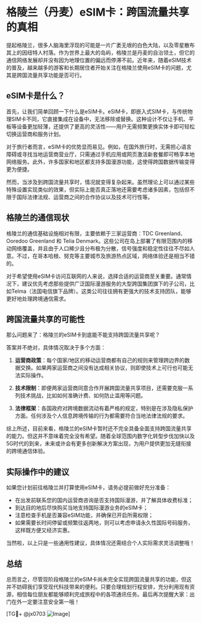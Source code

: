 # 格陵兰（丹麦）eSIM卡：跨国流量共享的真相

提起格陵兰，很多人脑海里浮现的可能是一片广袤无垠的白色大陆，以及零星散布其上的因纽特人村落。作为世界上最大的岛屿，格陵兰是丹麦的自治领土，但它的通信网络发展却并没有因为地理位置的偏远而停滞不前。近年来，随着eSIM技术的普及，越来越多的游客和长期居住者开始关注在格陵兰使用eSIM卡的问题，尤其是跨国流量共享功能是否可行。

## eSIM卡是什么？

首先，让我们简单回顾一下什么是eSIM卡。eSIM卡，即嵌入式SIM卡，与传统物理SIM卡不同，它直接集成在设备中，无法移除或替换。这种设计不仅让手机、平板等设备更加轻薄，还提供了更高的灵活性——用户无需频繁更换实体卡即可轻松切换运营商和服务计划。

对于旅行者而言，eSIM卡的优势显而易见。例如，在国外旅行时，无需担心语言障碍或寻找当地运营商营业厅，只需通过手机应用或网页激活新套餐即可畅享本地网络服务。此外，许多国家和地区都支持多国漫游功能，这使得跨国数据传输变得更为便捷。

然而，当涉及到跨国流量共享时，情况就变得复杂起来。虽然理论上可以通过某些特殊设置实现类似的效果，但实际上能否真正落地还需要考虑诸多因素，包括但不限于国际法律法规、运营商之间的合作协议以及技术可行性等。

## 格陵兰的通信现状

格陵兰的通信基础设施相对有限，主要依赖于三家运营商：TDC Greenland、Ooredoo Greenland 和 Telia Denmark。这些公司在岛上部署了有限范围内的移动网络覆盖，并且由于人口稀少且分布极为分散，信号强度和稳定性往往不尽如人意。不过，在哥本哈根、努克等主要城市及旅游热点区域，网络体验还是相当不错的。

对于希望使用eSIM卡访问互联网的人来说，选择合适的运营商至关重要。通常情况下，建议优先考虑那些提供广泛国际漫游服务的大型跨国集团旗下的子公司，比如Telma（法国电信旗下品牌）。这类公司往往拥有更强大的技术支持团队，能够更好地处理跨境通信需求。

## 跨国流量共享的可能性

那么问题来了：格陵兰的eSIM卡到底能不能支持跨国流量共享呢？

答案并不绝对，具体情况取决于多个方面：

1. **运营商政策**：每个国家/地区的移动运营商都有自己的规则来管理跨边界的数据交换。如果两家运营商之间没有达成相关协议，则即使技术上可行也可能无法实际操作。
   
2. **技术限制**：即便两家运营商同意合作开展跨国流量共享项目，还需要克服一系列技术挑战，比如如何准确计费、如何防止滥用等问题。

3. **法律框架**：各国政府对跨境数据流动有着严格的规定，特别是在涉及隐私保护方面。任何涉及个人信息跨境传输的行为都需要符合当地法律法规的要求。

综上所述，目前来看，格陵兰的eSIM卡暂时还不完全具备全面支持跨国流量共享的能力。但这并不意味着完全没有希望。随着全球范围内数字化转型步伐加快以及5G时代的到来，未来或许会有更多创新解决方案出现，为用户提供更加无缝衔接的跨境通信体验。

## 实际操作中的建议

如果您计划前往格陵兰并打算使用eSIM卡，请务必提前做好充分准备：

- 在出发前联系您的国内运营商咨询是否支持国际漫游，并了解具体收费标准；
- 到达目的地后尽快购买当地支持国际漫游业务的eSIM卡；
- 注意检查手机是否兼容eSIM功能，并确保已开启所需权限；
- 如果需要长时间停留或频繁往返两地，则可以考虑申请永久性国际号码服务，这样既方便又经济实惠。

当然啦，以上只是一些通用性建议，具体情况还需结合个人实际需求灵活调整哦！

## 总结

总而言之，尽管现阶段格陵兰的eSIM卡尚未完全实现跨国流量共享的功能，但这并不妨碍我们享受现代科技带来的便利。只要合理规划行程安排，充分利用现有资源，相信每位朋友都能够顺利完成旅程中的各项通讯任务。最后再次提醒大家：出门在外一定要注意安全第一哦！

[TG💪+ @jx0703 ![Image](https://github.com/user-attachments/assets/dbca1d08-cadb-493c-b0ec-ad6f7a83f270)]